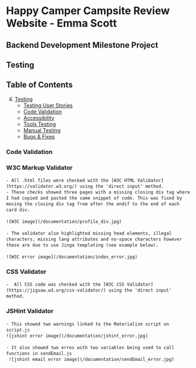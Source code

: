 # Happy Camper Campsite Review Website - Emma Scott
## Backend Development Milestone Project

## Testing

## Table of Contents

4. [Testing](#testing)
    - [Testing User Stories](#testing-user-stories)
    - [Code Validation](#code-validation)
    - [Accessibility](#accessibility)
    - [Tools Testing](#tools-testing)
    - [Manual Testing](#manual-testing)
    - [Bugs & Fixes](#bugs-&-fixes)

### Code Validation
### W3C Markup Validator
    - All .html files were checked with the [W3C HTML Validator](https://validator.w3.org/) using the 'direct input' method.
    - These checks showed three pages with a missing closing div tag where I had copied and pasted the same snippet of code. This was fixed by moving the closing div tag from after the endif to the end of each card div.

    ![W3C image](/documentation/profile_div.jpg)

    - The validator also highlighted missing head elements, illegal characters, missing lang attributes and no-space characters however these are due to use Jinga templating (see example below).

    ![W3C error image](/documentation/index_error.jpg)

### CSS Validator
    -  All CSS code was checked with the [W3C CSS Validator](https://jigsaw.w3.org/css-validator/) using the 'direct input' method.

### JSHint Validator
    - This showed two warnings linked to the Materialize script on script.js
    ![jshint error image](/documentation/jshint_error.jpg)
    
    - It also showed two erros with two variables being used to call functions in sendEmail.js
     ![jshint email error image](/documentation/sendEmail_error.jpg)